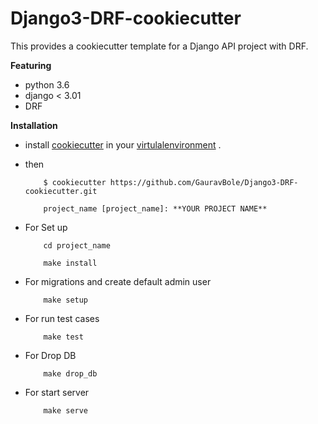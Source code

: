 # Django3-DRF-cookiecutter



This provides a cookiecutter template for a Django API project with DRF.

**Featuring**

-  python 3.6
- django < 3.01
- DRF

**Installation**

-  install [cookiecutter](https://cookiecutter.readthedocs.io) in your [virtulalenvironment](https://packaging.python.org/guides/installing-using-pip-and-virtual-environments/) .

- then 

          $ cookiecutter https://github.com/GauravBole/Django3-DRF-cookiecutter.git

          project_name [project_name]: **YOUR PROJECT NAME**

- For Set up

          cd project_name

          make install

- For migrations and create default admin user

          make setup 

- For run test cases

          make test

- For Drop DB

          make drop_db 

- For start server

          make serve

 
